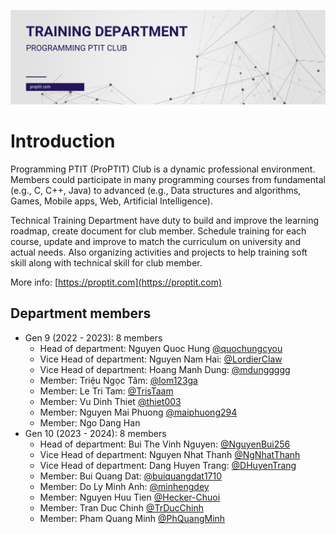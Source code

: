 ![Cover image](cover-1.png)

# Introduction

Programming PTIT (ProPTIT) Club is a dynamic professional environment. Members could participate in many programming courses from fundamental (e.g., C, C++, Java) to advanced (e.g., Data structures and algorithms, Games, Mobile apps, Web, Artificial Intelligence).

Technical Training Department have duty to build and improve the learning roadmap, create document for club member. Schedule training for each course, update and improve to match the curriculum on university and actual needs. Also organizing activities and projects to help training soft skill along with technical skill for club member.

More info: [https://proptit.com](https://proptit.com)

## Department members

- Gen 9 (2022 - 2023): 8 members
    - Head of department: Nguyen Quoc Hung [@quochungcyou](https://github.com/quochung-cyou)
    -  Vice Head of department: Nguyen Nam Hai: [@LordierClaw](https://github.com/LordierClaw)
    -  Vice Head of department: Hoang Manh Dung: [@mdunggggg](https://github.com/mdunggggg)
    - Member: Triệu Ngọc Tâm: [@lom123ga](https://github.com/lom123ga)
    - Member: Le Tri Tam: [@TrisTaam](https://github.com/TrisTaam)
    - Member: Vu Dinh Thiet [@thiet003](https://github.com/thiet003)
    - Member: Nguyen Mai Phuong [@maiphuong294](https://github.com/maiphuong294)
    - Member: Ngo Dang Han
- Gen 10 (2023 - 2024): 8 members
    - Head of department: Bui The Vinh Nguyen: [@NguyenBui256](https://github.com/NguyenBui256)
    -  Vice Head of department: Nguyen Nhat Thanh [@NgNhatThanh](https://github.com/NgNhatThanh)
    -  Vice Head of department: Dang Huyen Trang: [@DHuyenTrang](https://github.com/DHuyenTrang)
    - Member: Bui Quang Dat: [@buiquangdat1710](https://github.com/buiquangdat1710)
    - Member: Do Ly Minh Anh: [@minhengdey](https://github.com/minhengdey)
    - Member: Nguyen Huu Tien [@Hecker-Chuoi](https://github.com/Hecker-Chuoi)
    - Member: Tran Duc Chinh [@TrDucChinh](https://github.com/TrDucChinh)
    - Member: Pham Quang Minh [@PhQuangMinh](https://github.com/PhQuangMinh)

